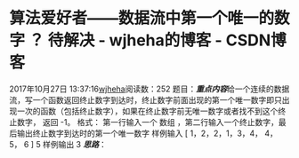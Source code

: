 # 算法爱好者——数据流中第一个唯一的数字 ？ 待解决 - wjheha的博客 - CSDN博客
2017年10月27日 13:37:16[wjheha](https://me.csdn.net/wjheha)阅读数：252
题目：***重点内容***给一个连续的数据流，写一个函数返回终止数字到达时，终止数字前面出现的第一个唯一数字即只出现一次的函数（包括终止数字），如果在终止数字前无唯一数字或者找不到这个终止数字， 返回  -1。
格式： 
第一行输入一个 数组 ，第二行输入一个终止数字，最后输出终止数字到达时的第一个唯一数字
样例输入 
[ 1，2，2，1，3，4， 4， 5， 6 ] 
5
样例输出 
3
***思路***：
